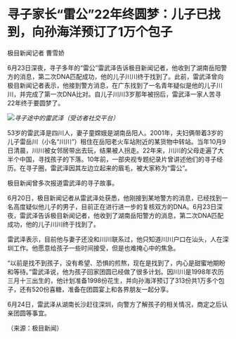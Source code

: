 

# 寻子家长“雷公”22年终圆梦：儿子已找到，向孙海洋预订了1万个包子

极目新闻记者 曹雪娇

6月23日深夜，寻子多年的“雷公”雷武泽告诉极目新闻记者，他收到了湖南岳阳警方的消息，第二次DNA匹配成功，他的儿子川川终于找到了。此前，雷武泽曾向极目新闻记者表示，他接到警方消息，在广东找到了一名青年疑似是他的儿子川川，并完成了第一次DNA比对。自儿子川川3岁那年被拐后，雷武泽一家人苦寻22年终于要圆梦了。

![](https://inews.gtimg.com/om_bt/O9rKacP94W1Z1JTaM47J7q5FN7h-mAl3JwF16Dc4ACOS8AA/1000)_寻子途中的雷武泽（受访者社交平台）_

53岁的雷武泽是四川人，妻子童嫦娥是湖南岳阳人。2001年，夫妇俩带着3岁的儿子雷岳川（小名“川川”）租住在岳阳老火车站附近的某货物中转站。当年10月9日清晨，川川被女邻居带出去玩，结果被人拐走。22年来，川川的父母走遍了大半个中国，寻找孩子的下落。10年前，一部央视专题纪录片曾讲述他们的寻子经历。在寻子圈，雷武泽因其左边立起来的眉毛，被大家称为“雷公”。

极目新闻曾多次报道雷武泽的寻子故事。

6月20日，极目新闻记者从雷武泽处获悉，他刚接到某地警方的消息，已经找到一名高度疑似他儿子的男子，目前正在进行进一步的复核双方的DNA。6月23日深夜，雷武泽告诉极目新闻记者，他收到了湖南岳阳警方的消息，第二次DNA匹配成功，他的儿子川川终于找到了。

雷武泽表示，目前他与妻子还没和川川联系过，他只知道川川户口在汕头，人在深圳工作。他愿意给孩子一些时间接受，但是也难掩心中的焦急。

“以前是找不到孩子，没有希望、恐惧的煎熬，现在是找到了，内心是甜蜜地期盼和等待。”雷武泽说，他为孩子回家团圆已经做了很多计划。因川川是1998年农历三月十三出生的，他计划准备1998份花生，并向孙海洋预订了313份共1万多个包子，还有520份喜糖，准备在团圆宴上和各界朋友一起分享。

6月24日，雷武泽从湖南长沙赶往深圳，向警方了解孩子的相关情况，商定之后认亲团圆等事宜。

（来源：极目新闻）

